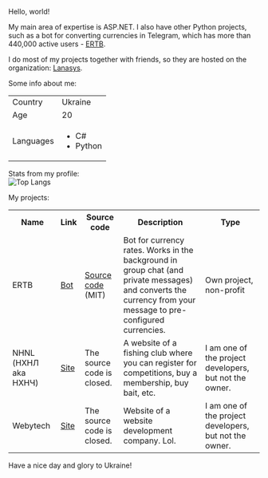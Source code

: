 Hello, world!

My main area of expertise is ASP.NET. I also have other Python projects, such as a bot for converting currencies in Telegram, which has more than 440,000 active users - <a href="https://t.me/exchange_rates_vsk_bot">ERTB</a>.

I do most of my projects together with friends, so they are hosted on the organization: <a href="https://github.com/Lanasys">Lanasys</a>.

Some info about me:<br>
<table>
  <tr>
    <td>
      Country
    </td>
    <td>
      Ukraine
    </td>
  </tr>
  <tr>
    <td>
      Age
    </td>
    <td>
      20
    </td>
  </tr>
  <tr>
    <td>
      Languages
    </td>
    <td>
      <ul>
        <li>C#</li>
        <li>Python</li>
      </ul>
    </td>
  </tr>
</table>

Stats from my profile:<br>
![Top Langs](https://github-readme-stats.vercel.app/api/top-langs/?username=vladikko&theme=nord)

My projects:<br>
<table>
  <tr>
    <th>
      Name
    </th>
    <th>
      Link
    </th>
    <th>
      Source code
    </th>
    <th>
      Description
    </th>
    <th>
      Type
    </th>
  </tr>
  <tr>
    <td>
      ERTB
    </td>
    <td>
      <a href="https://t.me/exchange_rates_vsk_bot">Bot</a>
    </td>
    <td>
      <a href="https://github.com/Lanasys/exchange-rates-tg-bot">Source code</a> (MIT)
    </td>
    <td>
      Bot for currency rates. Works in the background in group chat (and private messages) and converts the currency from your message to pre-configured currencies.
    </td>
    <td>
      Own project, non-profit
    </td>
  </tr>
  <tr>
    <td>
      NHNL (НХНЛ aka НХНЧ)
    </td>
    <td>
      <a href="https://нхнч.com">Site</a>
    </td>
    <td>
      The source code is closed.
    </td>
    <td>
      A website of a fishing club where you can register for competitions, buy a membership, buy bait, etc.
    </td>
    <td>
      I am one of the project developers, but not the owner.
    </td>
  </tr>
  <tr>
    <td>
      Webytech
    </td>
    <td>
      <a href="https://webytech.cz/">Site</a>
    </td>
    <td>
      The source code is closed.
    </td>
    <td>
      Website of a website development company. Lol.
    </td>
    <td>
      I am one of the project developers, but not the owner.
    </td>
  </tr>
</table>

Have a nice day and glory to Ukraine!
